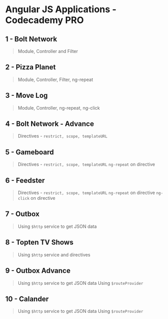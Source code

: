 # Angular JS Applications - Codecademy PRO

## 1 - Bolt Network
> Module, Controller and Filter

## 2 - Pizza Planet
> Module, Controller, Filter, ng-repeat

## 3 - Move Log
> Module, Controller, ng-repeat, ng-click

## 4 - Bolt Network - Advance
> Directives - ``restrict, scope, templateURL``

## 5 - Gameboard
> Directives - ``restrict, scope, templateURL`` 
> ``ng-repeat`` on directive 

## 6 - Feedster
> Directives - ``restrict, scope, templateURL``   ``ng-repeat`` on directive  ``ng-click`` on directive

## 7 - Outbox
> Using ``$http`` service to get JSON data

## 8 - Topten TV Shows
> Using ``$http`` service and directives

## 9 - Outbox Advance
> Using ``$http`` service to get JSON data
> Using ``$routeProvider``

## 10 - Calander
> Using ``$http`` service to get JSON data
> Using ``$routeProvider``